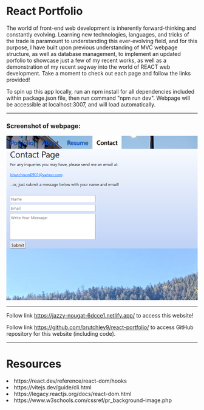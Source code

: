# React Portfolio

The world of front-end web development is inherently forward-thinking and constantly evolving. Learning new technologies, languages, and tricks of the trade is paramount to understanding this ever-evolving field, and for this purpose, I have built upon previous understanding of MVC webpage structure, as well as database management, to implement an updated porfolio to showcase just a few of my recent works, as well as a demonstration of my recent segway into the world of REACT web development. Take a moment to check out each page and follow the links provided!

To spin up this app locally, run an npm install for all dependencies included within package.json file, then run command "npm run dev". Webpage will be accessible at localhost:3007, and will load automatically.

---

### Screenshot of webpage:

<img src="./assets/images/reactscreenshot.png">

---

Follow link https://jazzy-nougat-6dcce1.netlify.app/ to access this website!

Follow link https://github.com/brutchley9/react-portfolio/ to access GitHub repository for this website (including code).

---

# Resources

<li>https://react.dev/reference/react-dom/hooks</li>

<li>https://vitejs.dev/guide/cli.html</li>

<li>https://legacy.reactjs.org/docs/react-dom.html</li>

<li>https://www.w3schools.com/cssref/pr_background-image.php</li>